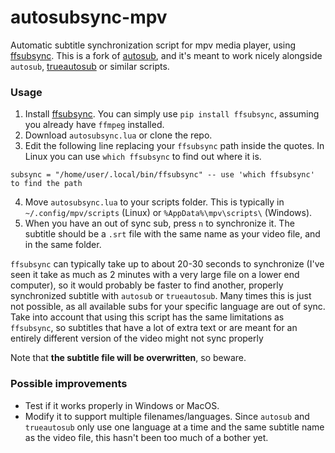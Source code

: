 # autosubsync-mpv
Automatic subtitle synchronization script for mpv media player, using [ffsubsync](https://github.com/smacke/ffsubsync). This is a fork of [autosub](https://github.com/vayan/autosub-mpv), and it's meant to work nicely alongside `autosub`, [trueautosub](https://github.com/fullmetalsheep/mpv-iina-scripts) or similar scripts.

### Usage
1. Install [ffsubsync](https://github.com/smacke/ffsubsync). You can simply use `pip install ffsubsync`, assuming you already have `ffmpeg` installed.
2. Download `autosubsync.lua` or clone the repo.
3. Edit the following line replacing your `ffsubsync` path inside the quotes. In Linux you can use `which ffsubsync` to find out where it is.
~~~
subsync = "/home/user/.local/bin/ffsubsync" -- use 'which ffsubsync' to find the path
~~~
4. Move `autosubsync.lua` to your scripts folder. This is typically in `~/.config/mpv/scripts` (Linux) or `%AppData%\mpv\scripts\` (Windows).
5. When you have an out of sync sub, press `n` to synchronize it. The subtitle should be a `.srt` file with the same name as your video file, and in the same folder. 

`ffsubsync` can typically take up to about 20-30 seconds to synchronize (I've seen it take as much as 2 minutes with a very large file on a lower end computer), so it would probably be faster to find another, properly synchronized subtitle with `autosub` or `trueautosub`. Many times this is just not possible, as all available subs for your specific language are out of sync. Take into account that using this script has the same limitations as `ffsubsync`, so subtitles that have a lot of extra text or are meant for an entirely different version of the video might not sync properly

Note that **the subtitle file will be overwritten**, so beware.

### Possible improvements
* Test if it works properly in Windows or MacOS.
* Modify it to support multiple filenames/languages. Since `autosub` and `trueautosub` only use one language at a time and the same subtitle name as the video file, this hasn't been too much of a bother yet.
